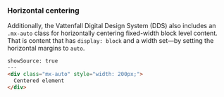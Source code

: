 
### Horizontal centering

Additionally, the Vattenfall Digital Design System (DDS) also includes an `.mx-auto` class for horizontally centering fixed-width block level content. That is content that has `display: block` and a width set—by setting the horizontal margins to `auto`.

```html
showSource: true
---
<div class="mx-auto" style="width: 200px;">
  Centered element
</div>
```
